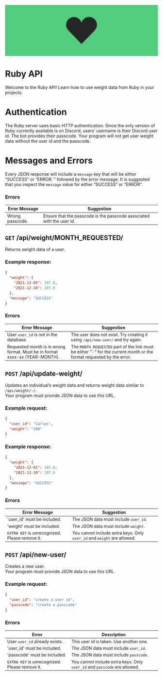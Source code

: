 <img src="./.github/ruby-banner.png">

# Ruby API
Welcome to the Ruby API! Learn how to use weight data from Ruby in your projects.

# Authentication
The Ruby server uses basic HTTP authentication. Since the only version of Ruby currently available is on Discord, users’
username is their Discord user id. The bot provides their passcode. Your program will not get user weight data without the user id and the passcode.
# Messages and Errors
Every JSON response will include a `message` key that will be either “SUCCESS” or “ERROR: ” followed by the error 
message. It is suggested that you inspect the `message` value for either “SUCCESS” or “ERROR”.

### Errors

|Error Message|Suggestion|
|---|---|
|Wrong passcode.|Ensure that the passcode is the passcode associated with the user id.|

## `GET` /api/weight/MONTH_REQUESTED/
Returns weight data of a user.

### Example response:
```json
{
  "weight": {
    "2021-12-05": 197.0,
    "2021-12-10": 197.0
  },
  "message": "SUCCESS"
}
```

### Errors

|Error Message|Suggestion|
|-----|-----|
|User `user_id` is not in the database.| The user does not exist. Try creating it using `/api/new-user/` and try again. |
|Requested month is in wrong format. Must be in format xxxx-xx (YEAR-MONTH).|The `MONTH_REQUESTED` part of the link must be either "-" for the current month or the format requested by the error.|

## `POST` /api/update-weight/
Updates an individual’s weight data and returns weight data similar to `/api/weight/-/`.
<br>
Your program must provide JSON data to use this URL.

### Example request:
```json
{
  "user_id": "Carlos",
  "weight": "190"
}
```

### Example response:
```json
{
  "weight": {
    "2021-12-05": 197.0,
    "2021-12-10": 197.0
  },
  "message": "SUCCESS"
}
```

### Errors

|Error Message|Suggestion|
|-----|-----|
|'user_id' must be included.|The JSON data must include `user_id`.|
|'weight' must be included.|The JSON data must include `weight`.|
|`EXTRA KEY` is unrecognized. Please remove it.|You cannot include extra keys. Only `user_id` and `weight` are allowed.|

## `POST` /api/new-user/
Creates a new user.<br>
Your program must provide JSON data to use this URL.

### Example request:
```json
{
  "user_id": "create a user id",
  "passcode": "create a passcode"
}
```

### Errors

|Error|Description|
|-----|------|
|User `user_id` already exists.|This user id is taken. Use another one.|
|'user_id' must be included.|The JSON data must include `user_id`.|
|'passcode' must be included.|The JSON data must include `passcode`.|
|`EXTRA KEY` is unrecognized. Please remove it.|You cannot include extra keys. Only `user_id` and `passcode` are allowed.|